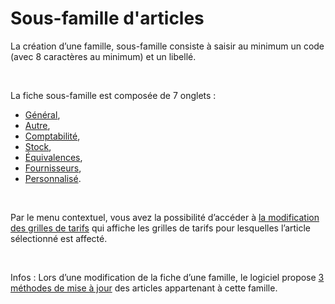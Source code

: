 # Sous-famille d'articles

La création d’une famille, sous-famille consiste à saisir au minimum 
 un code (avec 8 caractères au minimum) et un libellé.


 


La fiche sous-famille est composée de 7 onglets :


* [Général](SousFamilleArticlesOngletGeneral.md),
* [Autre](SousFamilleArticlesOngletAutre.md),
* [Comptabilité](../2/FamilleArticlesOngletCompta.md),
* [Stock](../2/FamilleArticlesOngletStock.md),
* [Équivalences](SousFamilleArticlesOngletEquivalences.md),
* [Fournisseurs](Sous-familleArticlesOngletFournisseurs.md),
* [Personnalisé](SousFamilleArticlesOngletPersonnalise.md).


 


Par le menu contextuel, vous avez la possibilité d’accéder à [la 
 modification des grilles de tarifs](../GrillesTarifsPromotions/1/OutilModificationGrillesTarifsMasse.md) qui affiche les grilles de tarifs 
 pour lesquelles l’article sélectionné est affecté.


 


Infos : Lors d’une modification 
 de la fiche d’une famille, le logiciel propose [3 
 méthodes de mise à jour](../2/MethodeMiseJourArticlesFamille.md) des articles appartenant à cette famille.


 


